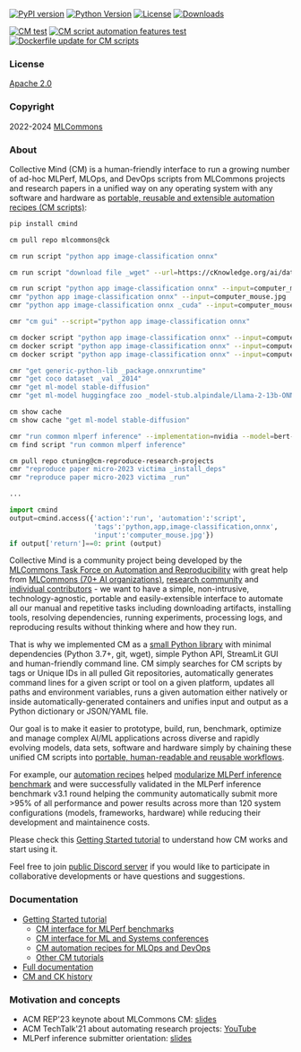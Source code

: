 [![PyPI version](https://badge.fury.io/py/cmind.svg)](https://pepy.tech/project/cmind)
[![Python Version](https://img.shields.io/badge/python-3+-blue.svg)](https://github.com/mlcommons/ck/tree/master/cm/cmind)
[![License](https://img.shields.io/badge/License-Apache%202.0-green)](LICENSE.md)
[![Downloads](https://static.pepy.tech/badge/cmind)](https://pepy.tech/project/cmind)

[![CM test](https://github.com/mlcommons/ck/actions/workflows/test-cm.yml/badge.svg)](https://github.com/mlcommons/ck/actions/workflows/test-cm.yml)
[![CM script automation features test](https://github.com/mlcommons/ck/actions/workflows/test-cm-script-features.yml/badge.svg)](https://github.com/mlcommons/ck/actions/workflows/test-cm-script-features.yml)
[![Dockerfile update for CM scripts](https://github.com/mlcommons/ck/actions/workflows/update-script-dockerfiles.yml/badge.svg)](https://github.com/mlcommons/ck/actions/workflows/update-script-dockerfiles.yml)

### License

[Apache 2.0](LICENSE.md)

### Copyright

2022-2024 [MLCommons](https://mlcommons.org)

### About

Collective Mind (CM) is a human-friendly interface
to run a growing number of ad-hoc MLPerf, MLOps, and DevOps scripts
from MLCommons projects and research papers
in a unified way on any operating system with any software and hardware 
as [portable, reusable and extensible automation recipes (CM scripts)](https://github.com/mlcommons/ck/tree/master/docs/list_of_scripts.md):

```bash
pip install cmind

cm pull repo mlcommons@ck

cm run script "python app image-classification onnx"

cm run script "download file _wget" --url=https://cKnowledge.org/ai/data/computer_mouse.jpg --verify=no --env.CM_DOWNLOAD_CHECKSUM=45ae5c940233892c2f860efdf0b66e7e

cm run script "python app image-classification onnx" --input=computer_mouse.jpg
cmr "python app image-classification onnx" --input=computer_mouse.jpg
cmr "python app image-classification onnx _cuda" --input=computer_mouse.jpg

cmr "cm gui" --script="python app image-classification onnx"

cm docker script "python app image-classification onnx" --input=computer_mouse.jpg
cm docker script "python app image-classification onnx" --input=computer_mouse.jpg -j -docker_it
cm docker script "python app image-classification onnx" --input=computer_mouse.jpg -j -docker_it

cmr "get generic-python-lib _package.onnxruntime"
cmr "get coco dataset _val _2014"
cmr "get ml-model stable-diffusion"
cmr "get ml-model huggingface zoo _model-stub.alpindale/Llama-2-13b-ONNX" --model_filename=FP32/LlamaV2_13B_float32.onnx --skip_cache

cm show cache
cm show cache "get ml-model stable-diffusion"

cmr "run common mlperf inference" --implementation=nvidia --model=bert-99 --category=datacenter --division=closed
cm find script "run common mlperf inference"

cm pull repo ctuning@cm-reproduce-research-projects
cmr "reproduce paper micro-2023 victima _install_deps"
cmr "reproduce paper micro-2023 victima _run" 

...

```

```python
import cmind
output=cmind.access({'action':'run', 'automation':'script',
                     'tags':'python,app,image-classification,onnx',
                     'input':'computer_mouse.jpg'})
if output['return']==0: print (output)
```


Collective Mind is a community project being developed by the [MLCommons Task Force on Automation and Reproducibility](https://github.com/mlcommons/ck/blob/master/docs/taskforce.md)
with great help from [MLCommons (70+ AI organizations)](https://mlcommons.org/),
[research community]( https://www.youtube.com/watch?v=7zpeIVwICa4 )
and [individual contributors](https://github.com/mlcommons/ck/blob/master/CONTRIBUTING.md) -
we want to have a simple, non-intrusive, technology-agnostic, portable and easily-extensible interface 
to automate all our manual and repetitive tasks including 
downloading artifacts, installing tools, resolving dependencies, 
running experiments, processing logs, and reproducing results
without thinking where and how they run.

That is why we implemented CM as a [small Python library](https://github.com/mlcommons/ck/tree/master/cm) 
with minimal dependencies (Python 3.7+, git, wget), simple Python API, StreamLit GUI and human-friendly command line.
CM simply searches for CM scripts by tags or Unique IDs in all pulled Git repositories, automatically generates command lines 
for a given script or tool on a given platform, updates all paths and environment variables, 
runs a given automation either natively or inside automatically-generated containers
and unifies input and output as a Python dictionary or JSON/YAML file.

Our goal is to make it easier to prototype, build, run, benchmark, optimize and manage complex AI/ML applications
across diverse and rapidly evolving models, data sets, software and hardware simply by chaining these 
unified CM scripts into [portable, human-readable and reusable workflows](https://github.com/mlcommons/ck/blob/master/cm-mlops/script/app-image-classification-onnx-py/_cm.yaml).

For example, our [automation recipes](https://github.com/mlcommons/ck/blob/master/docs/list_of_scripts.md) 
helped [modularize MLPerf inference benchmark](https://github.com/mlcommons/ck/blob/master/docs/mlperf/inference/README.md) 
and were successfully validated in the MLPerf inference benchmark v3.1 round
helping the community automatically submit more >95% of all performance and power results across
more than 120 system configurations (models, frameworks, hardware) while reducing their development
and maintainence costs.

Please check this [Getting Started tutorial](docs/getting-started.md) 
to understand how CM works and start using it.

Feel free to join [public Discord server](https://discord.gg/JjWNWXKxwT) 
if you would like to participate in collaborative developments
or have questions and suggestions.

### Documentation

* [Getting Started tutorial](docs/getting-started.md)
  * [CM interface for MLPerf benchmarks](docs/mlperf)
  * [CM interface for ML and Systems conferences](docs/tutorials/common-interface-to-reproduce-research-projects.md)
  * [CM automation recipes for MLOps and DevOps](cm-mlops/script)
  * [Other CM tutorials](docs/tutorials)
* [Full documentation](docs/README.md)
* [CM and CK history](docs/history.md)

### Motivation and concepts

* ACM REP'23 keynote about MLCommons CM: [slides](https://doi.org/10.5281/zenodo.8105339)
* ACM TechTalk'21 about automating research projects: [YouTube](https://www.youtube.com/watch?v=7zpeIVwICa4)
* MLPerf inference submitter orientation: [slides](https://doi.org/10.5281/zenodo.8144274) 
